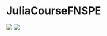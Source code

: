 # JuliaCourseFNSPE

[![](https://img.shields.io/badge/docs-stable-blue.svg)](https://VaclavMacha.github.io/JuliaCourse/stable)
[![](https://img.shields.io/badge/docs-dev-blue.svg)](https://VaclavMacha.github.io/JuliaCourse/dev)
